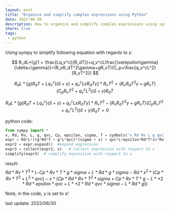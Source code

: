 ```yaml
---
layout: post
title: "Organize and simplify complex expressions using Python"
date: 2022-06-30
description: How to organize and simplify complex expressions using sympy
share: true
tags:
 - python
---
```


Using sympy to simplify following equation with regards to $\gamma$:

$$ R_dL*[g(1 + \frac{Lq_v^c}{R_dT})+q_v^cL\frac{\varepsilon\gamma}{\delta+\gamma}]=(R_vR_dT^2\gamma+gR_vT)(C_p+\frac{q_v^cL^2}{R_vT^2}) $$

$$ R_dL*[g(R_dT + Lq_v^c)(\delta+\gamma)+q_v^cL\varepsilon R_dT\gamma]*R_vT^2=(R_vR_dT^2\gamma+gR_vT)(C_pR_vT^2 + q_v^cL^2)(\delta+\gamma)R_dT $$

$$ R_dL*[g(R_dT + Lq_v^c)(\delta+\gamma)+q_v^cL\varepsilon R_dT\gamma]*R_vT^2 - (R_vR_dT^2\gamma+gR_vT)(C_pR_vT^2 + q_v^cL^2)(\delta+\gamma)R_dT=0 $$

python code:

```python
from sympy import *
x, Rd, Rv, L, g, qvc, Cp, epsilon, sigma, T = symbols('x Rd Rv L g qvc Cp epsilon sigma T')
expr = Rd*L*((g*Rd*T + g*L*qvc)*(sigma + x) + qvc*L*epsilon*Rd*T*x)*Rv*T**2 - (Rv*Rd*T**2*x + g*Rv*T)*(Cp*Rv*T**2 + qvc*L**2)*(sigma + x)*Rd*T
expr2 = expr.expand()  #expand expression
expr3 = collect(expr2, x)   # collect expression with respect to x
simplify(expr3)  # simplify expression with respect to x
```

result:
$$ Rd*Rv*T^3*(-Cp*Rv*T*g*sigma + L*Rd*g*sigma - Rd*x^2*(Cp*Rv*T^2 + L^2*qvc) - x*(Cp*Rd*Rv*T^2*sigma + Cp*Rv*T*g - L**2*Rd*epsilon*qvc + L**2*Rd*qvc*sigma - L*Rd*g)) $$

Note, in the code, $\gamma$ is set to x!

last update: 2022/06/30